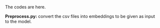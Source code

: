 The codes are here.

**Preprocess.py:** convert the csv files into embeddings to be given as input to the model.